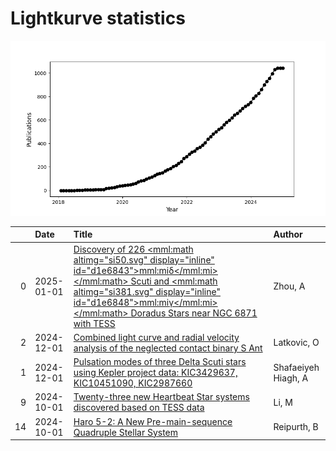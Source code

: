 
<h1>Lightkurve statistics</h1>
  
![publications](lightkurve-publications.png)  
  
|    | Date       | Title                                                                                                                                                                                                                                                                                                               | Author              |
|---:|:-----------|:--------------------------------------------------------------------------------------------------------------------------------------------------------------------------------------------------------------------------------------------------------------------------------------------------------------------|:--------------------|
|  0 | 2025-01-01 | [Discovery of 226 <mml:math altimg="si50.svg" display="inline" id="d1e6843"><mml:mi>δ</mml:mi></mml:math> Scuti and <mml:math altimg="si381.svg" display="inline" id="d1e6848"><mml:mi>γ</mml:mi></mml:math> Doradus Stars near NGC 6871 with TESS](https://ui.adsabs.harvard.edu/abs/2025NewA..11402297Z/abstract) | Zhou, A             |
|  2 | 2024-12-01 | [Combined light curve and radial velocity analysis of the neglected contact binary S Ant](https://ui.adsabs.harvard.edu/abs/2024NewA..11302291L/abstract)                                                                                                                                                           | Latkovic, O         |
|  1 | 2024-12-01 | [Pulsation modes of three Delta Scuti stars using Kepler project data: KIC3429637, KIC10451090, KIC2987660](https://ui.adsabs.harvard.edu/abs/2024NewA..11302294S/abstract)                                                                                                                                         | Shafaeiyeh Hiagh, A |
|  9 | 2024-10-01 | [Twenty-three new Heartbeat Star systems discovered based on TESS data](https://ui.adsabs.harvard.edu/abs/2024MNRAS.534..281L/abstract)                                                                                                                                                                             | Li, M               |
| 14 | 2024-10-01 | [Haro 5-2: A New Pre-main-sequence Quadruple Stellar System](https://ui.adsabs.harvard.edu/abs/2024AJ....168..143R/abstract)                                                                                                                                                                                        | Reipurth, B         |
